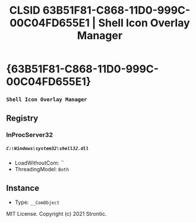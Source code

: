 ﻿---
title: "CLSID 63B51F81-C868-11D0-999C-00C04FD655E1 | Shell Icon Overlay Manager"
excerpt: What is COM-Object CLSID 63B51F81-C868-11D0-999C-00C04FD655E1?
---

# {63B51F81-C868-11D0-999C-00C04FD655E1}

### `Shell Icon Overlay Manager`

## Registry


### InProcServer32

##### `C:\Windows\system32\shell32.dll`
* LoadWithoutCom: ``
* ThreadingModel: `Both`

## Instance

* Type: `__ComObject`

MIT License. Copyright (c) 2021 Strontic.


